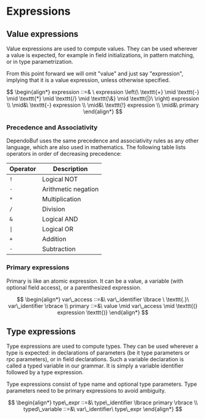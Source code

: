 # Expressions

## Value expressions

Value expressions are used to compute values. They can be used wherever a value
is expected, for example in field initializations, in pattern matching, or in
type parametrization.

From this point forward we will omit "value" and just say "expression",
implying that it is a value expression, unless otherwise specified.

$$
\begin{align*}
  expression ::=&
  \ expression
  \left(\ \texttt{+} \mid \texttt{-} \mid \texttt{*} \mid \texttt{/} \mid \texttt{\&} \mid \texttt{|}\ \right)
  expression \\
  \mid&\ \texttt{-} expression  \\
  \mid&\ \texttt{!} expression  \\
  \mid&\ primary
\end{align*}
$$

### Precedence and Associativity

DependoBuf uses the same precedence and associativity rules as any other
language, which are also used in mathematics. The following table lists
operators in order of decreasing precedence:

| Operator | Description         |
|----------|---------------------|
| `!`      | Logical NOT         |
| `-`      | Arithmetic negation |
| `*`      | Multiplication      |
| `/`      | Division            |
| `&`      | Logical AND         |
| `\|`     | Logical OR          |
| `+`      | Addition            |
| `-`      | Subtraction         |

### Primary expressions

Primary is like an atomic expression. It can be a value, a variable (with
optional field access), or a parenthesized expression.

$$
\begin{align*}
  var\_access ::=&\ var\_identifier \lbrace \ \texttt{.}\ var\_identifier \rbrace \\
  primary ::=&\ value \mid var\_access
  \mid \texttt{(} expression \texttt{)}
\end{align*}
$$

## Type expressions

Type expressions are used to compute types. They can be used wherever a type is
expected: in declarations of parameters (be it type parameters or rpc parameters),
or in field declarations. Such a variable declaration is called a typed variable
in our grammar. It is simply a variable identifier followed by a type expression.

Type expressions consist of type name and optional type parameters. Type
parameters need to be primary expressions to avoid ambiguity.

$$
\begin{align*}
  type\_expr ::=&\ type\_identifier \lbrace primary \rbrace \\
  typed\_variable ::=&\ var\_identifier\ type\_expr
\end{align*}
$$
